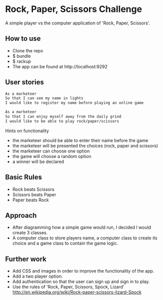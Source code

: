 # Rock, Paper, Scissors Challenge

A simple player vs the computer application of 'Rock, Paper, Scissors'.

How to use
-------

* Clone the repo
* $ bundle
* $ rackup
* The app can be found at http://localhost:9292

User stories
----

```sh
As a marketeer
So that I can see my name in lights
I would like to register my name before playing an online game

As a marketeer
So that I can enjoy myself away from the daily grind
I would like to be able to play rock/paper/scissors
```

Hints on functionality

- the marketeer should be able to enter their name before the game
- the marketeer will be presented the choices (rock, paper and scissors)
- the marketeer can choose one option
- the game will choose a random option
- a winner will be declared


## Basic Rules

- Rock beats Scissors
- Scissors beats Paper
- Paper beats Rock


Approach
----
* After diagramming how a simple game would run, I decided I would create 3 classes.
* A computer class to store players name, a computer class to create its choice and a game class to contain the game logic.


Further work
----
* Add CSS and images in order to improve the functionality of the app.
* Add a two player option.
* Add authentication so that the user can sign up and sign in to play.
* Use the rules of 'Rock, Paper, Scissors, Spock, Lizard' http://en.wikipedia.org/wiki/Rock-paper-scissors-lizard-Spock
